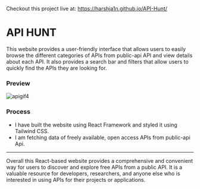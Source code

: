 Checkout this project live at: https://harshja1n.github.io/API-Hunt/
# API HUNT
This website provides a user-friendly interface that allows users to easily browse the different categories of APIs from public-api API and view details about each API. It also provides a search bar and filters that allow users to quickly find the APIs they are looking for.

### Preview 
![apigif4](https://user-images.githubusercontent.com/96345745/205686496-52ab698a-c229-4bf4-a355-94ea1c7f47fc.gif)

### Process
- I have built the website using React Framework and styled it using Tailwind CSS.
- I am fetching data of freely available, open access APIs from public-api Api.
<hr/>

Overall this React-based website provides a comprehensive and convenient way for users to discover and explore free APIs from a public API. It is a valuable resource for developers, researchers, and anyone else who is interested in using APIs for their projects or applications. 

